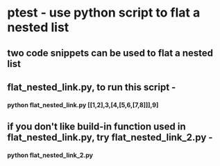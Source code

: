 # ptest - use python script to flat a nested list
## two code snippets can be used to flat a nested list
## flat_nested_link.py, to run this script - 
#### **python flat_nested_link.py [[1,2],3,[4,[5,6,[7,8]]],9]** 
## if you don't like build-in function used in flat_nested_link.py, try flat_nested_link_2.py - 
#### **python flat_nested_link_2.py**   
